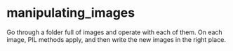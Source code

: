 # manipulating_images
Go through a folder full of images and operate with each of them. On each image, PIL methods apply, and then write the new images in the right place.
